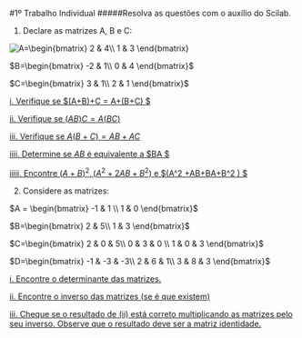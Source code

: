 #1º Trabalho Individual
#####Resolva as questões com o auxílio do Scilab.
1. Declare as matrizes A, B e C:

<img src="https://latex.codecogs.com/gif.latex?A=\begin{bmatrix}&space;2&space;&&space;4\\&space;1&space;&&space;3&space;\end{bmatrix}" title="A=\begin{bmatrix} 2 & 4\\ 1 & 3 \end{bmatrix}" />


$B=\begin{bmatrix}
-2 & 1\\
0 & 4 
\end{bmatrix}$

$C=\begin{bmatrix}
3 & 1\\
2 & 1 
\end{bmatrix}$

[i. Verifique se $(A+B)+C = A+(B+C) $](../lista01/1i.m)

[ii. Verifique se $(AB)C = A(BC)$](../lista01/1ii.m)

[iii. Verifique se $A(B+C) = AB + AC$](../lista01/1iii.m)

[iiii. Determine se $AB$ é equivalente a $BA $](../lista01/1iiii.m)

[iiiii. Encontre $(A+B)^2
, (A^2
+2AB+B^2
)$ e $(A^2
+AB+BA+B^2
) $](../lista01/1iiiii.m)



2. Considere as matrizes:

$A = \begin{bmatrix}
-1 & 1 \\
1 & 0 
\end{bmatrix}$

$B=\begin{bmatrix}
2 & 5\\
1 & 3 
\end{bmatrix}$

$C=\begin{bmatrix}
2 & 0 & 5\\
0 & 3 & 0 \\
1 & 0 & 3 
\end{bmatrix}$

$D=\begin{bmatrix}
-1 & -3 & -3\\
2 & 6 & 1\\
3 & 8 & 3 
\end{bmatrix}$

[i. Encontre o determinante das matrizes. ](../lista01/2i.m)

[ii. Encontre o inverso das matrizes (se é que existem)](../lista01/2ii.m)

[iii. Cheque se o resultado de (ii) está correto multiplicando as matrizes pelo seu inverso.
Observe que o resultado deve ser a matriz identidade.](../lista01/2iii.m)

